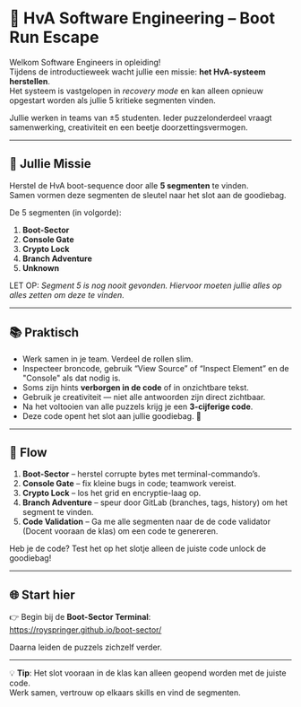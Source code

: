 # 🚀 HvA Software Engineering – Boot Run Escape

Welkom Software Engineers in opleiding!  
Tijdens de introductieweek wacht jullie een missie: **het HvA-systeem herstellen**.  
Het systeem is vastgelopen in _recovery mode_ en kan alleen opnieuw opgestart worden als jullie 5 kritieke segmenten vinden.

Jullie werken in teams van ±5 studenten. Ieder puzzelonderdeel vraagt samenwerking, creativiteit en een beetje doorzettingsvermogen.

---

## 🔑 Jullie Missie

Herstel de HvA boot-sequence door alle **5 segmenten** te vinden.  
Samen vormen deze segmenten de sleutel naar het slot aan de goodiebag.

De 5 segmenten (in volgorde):

1. **Boot-Sector**
2. **Console Gate**
3. **Crypto Lock**
4. **Branch Adventure**
5. **Unknown**

LET OP: _Segment 5 is nog nooit gevonden. Hiervoor moeten jullie alles op alles zetten om deze te vinden._

---

## 📚 Praktisch

- Werk samen in je team. Verdeel de rollen slim.
- Inspecteer broncode, gebruik “View Source” of “Inspect Element” en de "Console" als dat nodig is.
- Soms zijn hints **verborgen in de code** of in onzichtbare tekst.
- Gebruik je creativiteit — niet alle antwoorden zijn direct zichtbaar.
- Na het voltooien van alle puzzels krijg je een **3-cijferige code**.
- Deze code opent het slot aan jullie goodiebag. 🎁

---

## 🧭 Flow

1. **Boot-Sector** – herstel corrupte bytes met terminal-commando’s.
2. **Console Gate** – fix kleine bugs in code; teamwork vereist.
3. **Crypto Lock** – los het grid en encryptie-laag op.
4. **Branch Adventure** – speur door GitLab (branches, tags, history) om het segment te vinden.
5. **Code Validation** – Ga me alle segmenten naar de de code validator (Docent vooraan de klas) om een code te genereren.

Heb je de code? Test het op het slotje alleen de juiste code unlock de goodiebag!

---

## 🌐 Start hier

👉 Begin bij de **Boot-Sector Terminal**:  
https://royspringer.github.io/boot-sector/

Daarna leiden de puzzels zichzelf verder.

---

💡 **Tip**: Het slot vooraan in de klas kan alleen geopend worden met de juiste code.  
Werk samen, vertrouw op elkaars skills en vind de segmenten.
